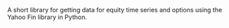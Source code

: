 A short library for getting data for equity time series and options using the Yahoo Fin library in Python.
